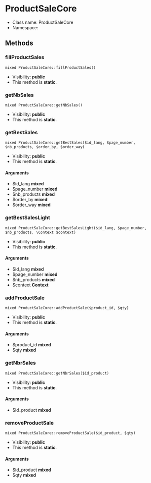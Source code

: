 ProductSaleCore
===============






* Class name: ProductSaleCore
* Namespace: 







Methods
-------


### fillProductSales

    mixed ProductSaleCore::fillProductSales()





* Visibility: **public**
* This method is **static**.




### getNbSales

    mixed ProductSaleCore::getNbSales()





* Visibility: **public**
* This method is **static**.




### getBestSales

    mixed ProductSaleCore::getBestSales($id_lang, $page_number, $nb_products, $order_by, $order_way)





* Visibility: **public**
* This method is **static**.


#### Arguments
* $id_lang **mixed**
* $page_number **mixed**
* $nb_products **mixed**
* $order_by **mixed**
* $order_way **mixed**



### getBestSalesLight

    mixed ProductSaleCore::getBestSalesLight($id_lang, $page_number, $nb_products, \Context $context)





* Visibility: **public**
* This method is **static**.


#### Arguments
* $id_lang **mixed**
* $page_number **mixed**
* $nb_products **mixed**
* $context **Context**



### addProductSale

    mixed ProductSaleCore::addProductSale($product_id, $qty)





* Visibility: **public**
* This method is **static**.


#### Arguments
* $product_id **mixed**
* $qty **mixed**



### getNbrSales

    mixed ProductSaleCore::getNbrSales($id_product)





* Visibility: **public**
* This method is **static**.


#### Arguments
* $id_product **mixed**



### removeProductSale

    mixed ProductSaleCore::removeProductSale($id_product, $qty)





* Visibility: **public**
* This method is **static**.


#### Arguments
* $id_product **mixed**
* $qty **mixed**



